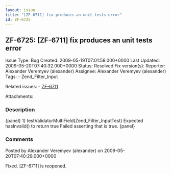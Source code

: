 ```yaml
---
layout: issue
title: "[ZF-6711] fix produces an unit tests error"
id: ZF-6725
---
```


ZF-6725: [ZF-6711] fix produces an unit tests error
---------------------------------------------------

 Issue Type: Bug Created: 2009-05-19T07:01:58.000+0000 Last Updated: 2009-05-20T07:40:32.000+0000 Status: Resolved Fix version(s): 
 Reporter:  Alexander Veremyev (alexander)  Assignee:  Alexander Veremyev (alexander)  Tags: - Zend\_Filter\_Input
 
 Related issues: - [ZF-6711](/issues/browse/ZF-6711)
 
 Attachments: 
### Description

{panel} 1) testValidatorMultiField(Zend\_Filter\_InputTest) Expected hasInvalid() to return true Failed asserting that is true. {panel}

 

 

### Comments

Posted by Alexander Veremyev (alexander) on 2009-05-20T07:40:29.000+0000

Fixed. [ZF-6711] is reopened.

 

 